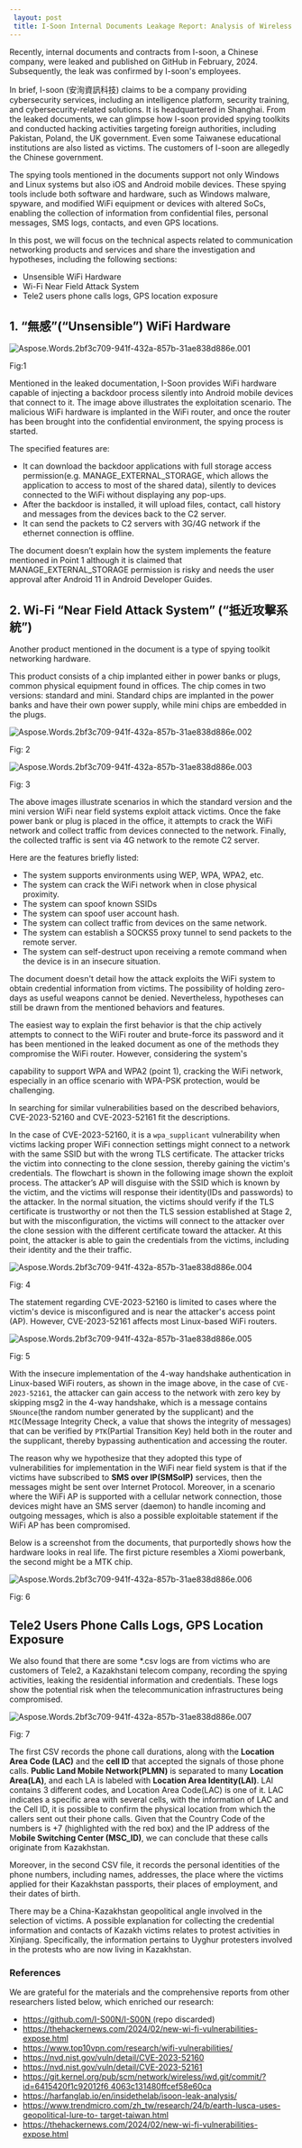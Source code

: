 ```yaml
---
 layout: post
 title: I-Soon Internal Documents Leakage Report: Analysis of Wireless Networking Spying Tools and Attacks to Telecommunication Infrastructure
---
```

Recently, internal documents and contracts from I-soon, a Chinese company, were leaked and published on GitHub in February, 2024. Subsequently, the leak was confirmed by I-soon's employees.

In brief, I-soon (安洵資訊科技) claims to be a company providing cybersecurity services, including an intelligence platform, security training, and cybersecurity-related solutions. It is headquartered in Shanghai. From the leaked documents, we can glimpse how I-soon provided spying toolkits and conducted hacking activities targeting foreign authorities, including Pakistan, Poland, the UK government. Even some Taiwanese educational institutions are also listed as victims. The customers of I-soon are allegedly the Chinese government.

The spying tools mentioned in the documents support not only Windows and Linux systems but also iOS and Android mobile devices. These spying tools include both software and hardware, such as Windows malware, spyware, and modified WiFi equipment or devices with altered SoCs, enabling the collection of information from confidential files, personal messages, SMS logs, contacts, and even GPS locations.

In this post, we will focus on the technical aspects related to communication networking products and services and share the investigation and hypotheses, including the following sections:

- Unsensible WiFi Hardware
- Wi-Fi Near Field Attack System
- Tele2 users phone calls logs, GPS location exposure
## 1. “無感”(“Unsensible”) WiFi Hardware

![Aspose.Words.2bf3c709-941f-432a-857b-31ae838d886e.001](https://hackmd.io/_uploads/rk3_7BtJA.jpg)

Fig:1

Mentioned in the leaked documentation, I-Soon provides WiFi hardware capable of injecting a backdoor process silently into Android mobile devices that connect to it. The image above illustrates the exploitation scenario. The malicious WiFi hardware is implanted in the WiFi router, and once the router has been brought into the confidential environment, the spying process is started.

The specified features are:

- It can download the backdoor applications with full storage access permission(e.g. MANAGE\_EXTERNAL\_STORAGE, which allows the application to access to most of the shared data), silently to devices connected to the WiFi without displaying any pop-ups.
- After the backdoor is installed, it will upload files, contact, call history and messages from the devices back to the C2 server.
- It can send the packets to C2 servers with 3G/4G network if the ethernet connection is offline.

The document doesn’t explain how the system implements the feature mentioned in Point 1 although it is claimed that MANAGE\_EXTERNAL\_STORAGE permission is risky and needs the user approval after Android 11 in Android Developer Guides.

## 2. Wi-Fi “Near Field Attack System” (“抵近攻擊系統”)

Another product mentioned in the document is a type of spying toolkit networking hardware.

This product consists of a chip implanted either in power banks or plugs, common physical equipment found in offices. The chip comes in two versions: standard and mini. Standard chips are implanted in the power banks and have their own power supply, while mini chips are embedded in the plugs.


![Aspose.Words.2bf3c709-941f-432a-857b-31ae838d886e.002](https://hackmd.io/_uploads/BkeiQBY1R.jpg)


Fig: 2

![Aspose.Words.2bf3c709-941f-432a-857b-31ae838d886e.003](https://hackmd.io/_uploads/SJYo7HF1C.jpg)


Fig: 3

The above images illustrate scenarios in which the standard version and the mini version WiFi near field systems exploit attack victims. Once the fake power bank or plug is placed in the office, it attempts to crack the WiFi network and collect traffic from devices connected to the network. Finally, the collected traffic is sent via 4G network to the remote C2 server.

Here are the features briefly listed:

- The system supports environments using WEP, WPA, WPA2, etc.
- The system can crack the WiFi network when in close physical proximity.
- The system can spoof known SSIDs
- The system can spoof user account hash.
- The system can collect traffic from devices on the same network.
- The system can establish a SOCKS5 proxy tunnel to send packets to the remote server.
- The system can self-destruct upon receiving a remote command when the device is in an insecure situation.

The document doesn't detail how the attack exploits the WiFi system to obtain credential information from victims. The possibility of holding zero-days as useful weapons cannot be denied. Nevertheless, hypotheses can still be drawn from the mentioned behaviors and features.

The easiest way to explain the first behavior is that the chip actively attempts to connect to the WiFi router and brute-force its password and it has been mentioned in the leaked document as one of the methods they compromise the WiFi router. However, considering the system's

capability to support WPA and WPA2 (point 1), cracking the WiFi network, especially in an office scenario with WPA-PSK protection, would be challenging.

In searching for similar vulnerabilities based on the described behaviors, CVE-2023-52160 and CVE-2023-52161 fit the descriptions.

In the case of CVE-2023-52160, it is a `wpa_supplicant` vulnerability when victims lacking proper WiFi connection settings might connect to a network with the same SSID but with the wrong TLS certificate. The attacker tricks the victim into connecting to the clone session, thereby gaining the victim's credentials. The flowchart is shown in the following image shown the exploit process. The attacker’s AP will disguise with the SSID which is known by the victim, and the victims will response their identity(IDs and passwords) to the attacker. In the normal situation, the victims should verify if the TLS certificate is trustworthy or not then the TLS session established at Stage 2, but with the misconfiguration, the victims will connect to the attacker over the clone session with the different certificate toward the attacker. At this point, the attacker is able to gain the credentials from the victims, including their identity and the their traffic.

![Aspose.Words.2bf3c709-941f-432a-857b-31ae838d886e.004](https://hackmd.io/_uploads/SyN27HK1R.jpg)


Fig: 4

The statement regarding CVE-2023-52160 is limited to cases where the victim's device is misconfigured and is near the attacker's access point (AP). However, CVE-2023-52161 affects most Linux-based WiFi routers.

![Aspose.Words.2bf3c709-941f-432a-857b-31ae838d886e.005](https://hackmd.io/_uploads/B1nnXHKJR.jpg)


Fig: 5

With the insecure implementation of the 4-way handshake authentication in Linux-based WiFi routers, as shown in the image above, in the case of `CVE-2023-52161`, the attacker can gain access to the network with zero key by skipping msg2 in the 4-way handshake, which is a message contains `SNounce`(the random number generated by the supplicant) and the `MIC`(Message Integrity Check, a value that shows the integrity of messages) that can be verified by `PTK`(Partial Transition Key) held both in the router and the supplicant, thereby bypassing authentication and accessing the router.

The reason why we hypothesize that they adopted this type of vulnerabilities for implementation in the WiFi near field system is that if the victims have subscribed to **SMS over IP(SMSoIP)** services, then the messages might be sent over Internet Protocol. Moreover, in a scenario where the WiFi AP is supported with a cellular network connection, those devices might have an SMS server (daemon) to handle incoming and outgoing messages, which is also a possible exploitable statement if the WiFi AP has been compromised.

Below is a screenshot from the documents, that purportedly shows how the hardware looks in real life. The first picture resembles a Xiomi powerbank, the second might be a MTK chip.


![Aspose.Words.2bf3c709-941f-432a-857b-31ae838d886e.006](https://hackmd.io/_uploads/SkqT7SFyR.jpg)


Fig: 6

## Tele2 Users Phone Calls Logs, GPS Location Exposure

We also found that there are some \*.csv logs are from victims who are customers of Tele2, a Kazakhstani telecom company, recording the spying activities, leaking the residential information and credentials. These logs show the potential risk when the telecommunication infrastructures being compromised.

![Aspose.Words.2bf3c709-941f-432a-857b-31ae838d886e.007](https://hackmd.io/_uploads/HJL0XHFyC.jpg)


Fig: 7

The first CSV records the phone call durations, along with the **Location Area Code (LAC)** and the **cell ID** that accepted the signals of those phone calls. **Public Land Mobile Network(PLMN)** is separated to many **Location Area(LA)**, and each LA is labeled with **Location Area Identity(LAI)**. LAI contains 3 different codes, and Location Area Code(LAC) is one of it. LAC indicates a specific area with several cells, with the information of LAC and the Cell ID, it is possible to confirm the physical location from which the callers sent out their phone calls. Given that the Country Code of the numbers is +7 (highlighted with the red box) and the IP address of the M**obile Switching Center (MSC_ID)**, we can conclude that these calls originate from Kazakhstan.

Moreover, in the second CSV file, it records the personal identities of the phone numbers, including names, addresses, the place where the victims applied for their Kazakhstan passports, their places of employment, and their dates of birth.

There may be a China-Kazakhstan geopolitical angle involved in the selection of victims. A possible explanation for collecting the credential information and contacts of Kazakh victims relates to protest activities in Xinjiang. Specifically, the information pertains to Uyghur protesters involved in the protests who are now living in Kazakhstan.

### References

We are grateful for the materials and the comprehensive reports from other researchers listed below, which enriched our research:

- [https://github.com/I-S00N/I-S00N ](https://github.com/I-S00N/I-S00N)(repo discarded)
- [https://thehackernews.com/2024/02/new-wi-fi-vulnerabilities-expose.html ](https://thehackernews.com/2024/02/new-wi-fi-vulnerabilities-expose.html)
- [https://www.top10vpn.com/research/wifi-vulnerabilities/ ](https://www.top10vpn.com/research/wifi-vulnerabilities/)
- [https://nvd.nist.gov/vuln/detail/CVE-2023-52160 ](https://nvd.nist.gov/vuln/detail/CVE-2023-52160)
- [https://nvd.nist.gov/vuln/detail/CVE-2023-52161 ](https://nvd.nist.gov/vuln/detail/CVE-2023-52161)
- [https://git.kernel.org/pub/scm/network/wireless/iwd.git/commit/?id=6415420f1c92012f6 4063c131480ffcef58e60ca ](https://git.kernel.org/pub/scm/network/wireless/iwd.git/commit/?id=6415420f1c92012f64063c131480ffcef58e60ca)
- [https://harfanglab.io/en/insidethelab/isoon-leak-analysis/ ](https://harfanglab.io/en/insidethelab/isoon-leak-analysis/)
- [https://www.trendmicro.com/zh_tw/research/24/b/earth-lusca-uses-geopolitical-lure-to- target-taiwan.html ](https://www.trendmicro.com/zh_tw/research/24/b/earth-lusca-uses-geopolitical-lure-to-target-taiwan.html)
- [https://thehackernews.com/2024/02/new-wi-fi-vulnerabilities-expose.html ](https://thehackernews.com/2024/02/new-wi-fi-vulnerabilities-expose.html)
